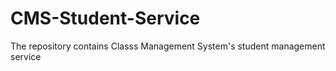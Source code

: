 # CMS-Student-Service
The repository contains Classs Management System's student management service
